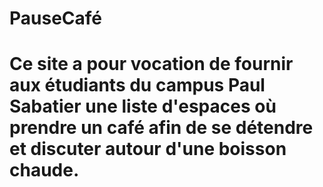 # PauseCafé
# Ce site a pour vocation de fournir aux étudiants du campus Paul Sabatier une liste d'espaces où prendre un café afin de se détendre et discuter autour d'une boisson chaude.

